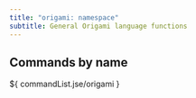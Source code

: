 ```yaml
---
title: "origami: namespace"
subtitle: General Origami language functions
---
```


## Commands by name

${ commandList.jse/origami }
